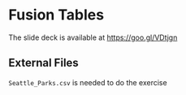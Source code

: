 # Fusion Tables
The slide deck is available at https://goo.gl/VDtjgn

## External Files
`Seattle_Parks.csv` is needed to do the exercise
